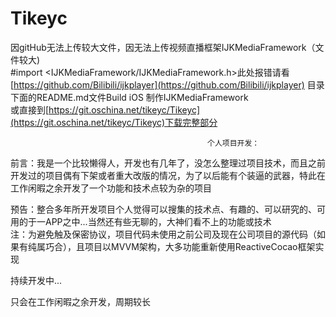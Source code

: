 # Tikeyc


因gitHub无法上传较大文件，因无法上传视频直播框架IJKMediaFramework（文件较大)     
#import <IJKMediaFramework/IJKMediaFramework.h>此处报错请看[https://github.com/Bilibili/ijkplayer](https://github.com/Bilibili/ijkplayer) 目录下面的README.md文件Build iOS 制作IJKMediaFramework       
或直接到[https://git.oschina.net/tikeyc/Tikeyc](https://git.oschina.net/tikeyc/Tikeyc)下载完整部分      


                                                个人项目开发：
前言：我是一个比较懒得人，开发也有几年了，没怎么整理过项目技术，而且之前开发过的项目偶有下架或者重大改版的情况，为了以后能有个装逼的武器，特此在工作闲暇之余开发了一个功能和技术点较为杂的项目                

预告：整合多年所开发项目个人觉得可以搜集的技术点、有趣的、可以研究的、可用的于一APP之中...当然还有些无聊的，大神们看不上的功能或技术          
注：为避免触及保密协议，项目代码未使用之前公司及现在公司项目的源代码（如果有纯属巧合），且项目以MVVM架构，大多功能重新使用ReactiveCocao框架实现

持续开发中...

只会在工作闲暇之余开发，周期较长
